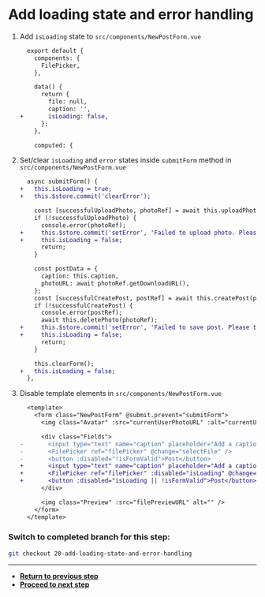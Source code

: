 # Add loading state and error handling

1. Add `isLoading` state to `src/components/NewPostForm.vue`

   ```diff
     export default {
       components: {
         FilePicker,
       },

       data() {
         return {
           file: null,
           caption: '',
   +       isLoading: false,
         };
       },

       computed: {
   ```

1. Set/clear `isLoading` and `error` states inside `submitForm` method in `src/components/NewPostForm.vue`

   ```diff
     async submitForm() {
   +   this.isLoading = true;
   +   this.$store.commit('clearError');

       const [successfulUploadPhoto, photoRef] = await this.uploadPhoto(this.file);
       if (!successfulUploadPhoto) {
         console.error(photoRef);
   +     this.$store.commit('setError', 'Failed to upload photo. Please try again.');
   +     this.isLoading = false;
         return;
       }

       const postData = {
         caption: this.caption,
         photoURL: await photoRef.getDownloadURL(),
       };
       const [successfulCreatePost, postRef] = await this.createPost(postData);
       if (!successfulCreatePost) {
         console.error(postRef);
         await this.deletePhoto(photoRef);
   +     this.$store.commit('setError', 'Failed to save post. Please try again.');
   +     this.isLoading = false;
         return;
       }

       this.clearForm();
   +   this.isLoading = false;
     },
   ```

1. Disable template elements in `src/components/NewPostForm.vue`

   ```diff
     <template>
       <form class="NewPostForm" @submit.prevent="submitForm">
         <img class="Avatar" :src="currentUserPhotoURL" :alt="currentUser?.displayName" />

         <div class="Fields">
   -       <input type="text" name="caption" placeholder="Add a caption..." v-model="caption" required />
   -       <FilePicker ref="filePicker" @change="selectFile" />
   -       <button :disabled="!isFormValid">Post</button>
   +       <input type="text" name="caption" placeholder="Add a caption..." :disabled="isLoading" v-model="caption" required />
   +       <FilePicker ref="filePicker" :disabled="isLoading" @change="selectFile" />
   +       <button :disabled="isLoading || !isFormValid">Post</button>
         </div>

         <img class="Preview" :src="filePreviewURL" alt="" />
       </form>
     </template>
   ```

### Switch to completed branch for this step:

```bash
git checkout 20-add-loading-state-and-error-handling
```

---

- [**Return to previous step**](19-secure-data-with-security-rules.md)
- [**Proceed to next step**](21-implement-feed-and-post-components.md)
